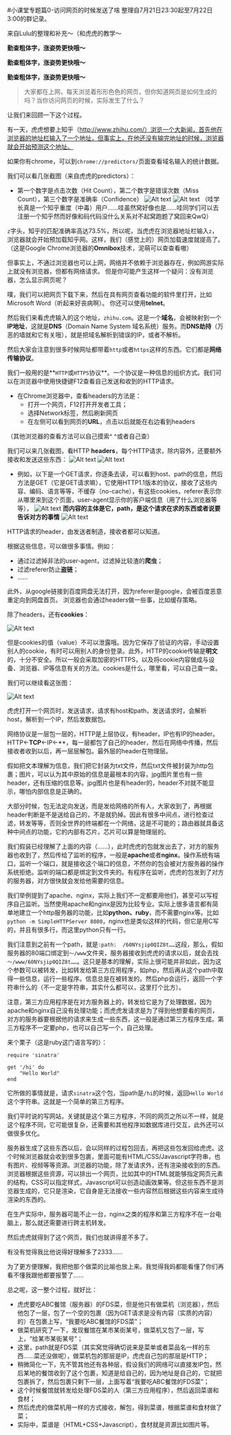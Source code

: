 #小课堂专题篇0-访问网页的时候发送了啥
整理自7月21日23:30起至7月22日3:00的群记录。

来自Lulu的整理和补充～（和虎虎的教学～

**勤查粗体字，涨姿势更快哦～**

**勤查粗体字，涨姿势更快哦～**

**勤查粗体字，涨姿势更快哦～**

>大家都在上网，每天浏览着形形色色的网页，但你知道网页是如何生成的吗？当你访问网页的时候，实际发生了什么？

让我们来回顾一下这个过程。

有一天，虎虎想要上知乎（http://www.zhihu.com/）浏览一个大新闻，首先他在浏览器的地址栏输入了一个地址，但事实上，在他还没有输完地址的时候，浏览器就会开始预测这个地址。

如果你有chrome，可以到`chrome://predictors/`页面查看域名输入的统计数据。

我们可以看几张截图（来自虎虎的predictors）：
- 第一个数字是点击次数（Hit Count），第二个数字是错误次数（Miss Count），第三个数字是准确率（Confidence）
![Alt text](./IMG_4434.JPG)
![Alt text](./IMG_4435.JPG)
（哇学长真是一个知乎重度（中毒）用户……哇虽然窝好像也是……哇同学们可以去注册一个知乎然而好像和码代码没什么关系对不起窝跑题了窝回来QwQ）

`z`字头，知乎的匹配准确率高达73.5%，所以呢，当虎虎在浏览器地址栏输入`z`，浏览器就会开始预加载知乎网。这样，我们（感觉上的）网页加载速度就提高了。（这是Google Chrome浏览器的**Omnibox**技术，泥萌可以查查看嗷）

但事实上，不通过浏览器也可以上网，网络并不依赖于浏览器存在，例如网游实际上就没有浏览器，但都有网络请求。
但是你可能产生这样一个疑问：没有浏览器，怎么显示网页呢？

噗，我们可以把网页下载下来，然后在具有网页查看功能的软件里打开，比如Microsoft Word（听起来好丧病啊）。
你还可以使用**telnet**。

然后我们来看虎虎输入的这个地址，`zhihu.com`。这是一个**域名**，会被映射到一个**IP地址**，这就是**DNS**（Domain Name System 域名系统）服务。而**DNS劫持**（万恶的墙就和它有关哦），就是把域名解析到错误的IP，或者不解析。

然后大家会注意到很多时候网址都带着`http`或者`https`这样的东西。它们都是**网络传输协议**。

我们一般用的是**`HTTP`或`HTTPS`协议**。一个协议是一种信息的组织方式。我们可以在浏览器中使用快捷键F12查看自己发送和收到的HTTP请求。
- 在Chrome浏览器中，查看headers的方法是：
	- 打开一个网页，F12打开开发者工具；
	- 选择Network标签，然后刷新网页
	- 在左侧可以看到网页的**URL**，点击以后就能在右边看到headers

（其他浏览器的查看方法可以自己摸索^ ^或者自己查）

 我们可以来几张截图，看HTTP **headers**，每个HTTP请求，除内容外，还要额外接收和发送这些东西：
![Alt text](./IMG_4436.JPG)
![Alt text](./IMG_4437.JPG)
- 例如，以下是一个GET请求，你逐条去读，可以看到host、path的信息，然后方法是GET（它是GET请求嘛），它使用HTTP1.1版本的协议，接收了这些内容、编码、语言等等，不缓存（no-cache），有这些cookies，referer表示你从哪里来到这个页面，user-agent显示你的客户端信息（用了什么浏览器等等），
![Alt text](./IMG_4438.JPG)
**而内容的主体是它，path，是这个请求在求的东西或者说要告诉对方的事情**
![Alt text](./IMG_4439.JPG)

HTTP请求的header，由发送者制造，接收者都可以知道。

根据这些信息，可以做很多事情。例如：
- 通过过滤掉非法的user-agent，过滤掉比较渣的**爬虫**；
- 过滤referer防止**盗链**；
- ……

此外，从google链接到百度网盘无法打开，因为referer是google，会被百度恶意重定向到网盘首页。
浏览器也会通过headers做一些事，比如缓存策略。

 除了headers，还有**cookies**：

![Alt text](./IMG_4440.JPG)

但是cookies的值（value）不可以泄露哦。因为它保存了验证的内容，手动设置别人的cookie，有时可以用别人的身份登录。此外，HTTP的cookie传输是**明文**的，十分不安全。所以一般会采取加密的HTTPS，以及将cookie内容做成与设备、浏览器、IP等信息有关的方法。cookies是什么，哪里看，可以自己查一查。

我们可以继续看这张图：

![Alt text](./IMG_4438.JPG)

虎虎打开一个网页时，发送请求，请求有host和path，发送请求时，会解析host，解析到一个IP，然后发数据包。

网络协议是一层包一层的，HTTP是上层协议，有header，IP也有IP的header。HTTP<-**TCP**<-IP<-**，每一层都包了自己的header，然后在网络中传播，然后接收者收到以后，再一层层解包。最外层的header在物理层。

假如把文本理解为信息，我们把它封装为txt文件，然后txt文件被封装为http包裹；图片，可以认为其中原始的信息是最根本的内容，jpg图片里也有一些header，还有压缩的信息等。jpg图片也是有header的，header不对就不能显示，哪怕内部信息是正确的。

大部分时候，包无法定向发送，而是发给网络的所有人，大家收到了，再根据header判断是不是送给自己的，不是就扔掉。因此有很多中间点，进行检查过滤，转发等等，否则全世界的终端都在一个网络，这是不可能的；路由器就具备这种中间点的功能，它的内部有芯片，芯片可以算是物理层的。

我们假装已经理解了上面的内容（……），此时虎虎的包就发出去了，对方的服务器也收到了，然后传给了监听的程序，一般是**apache**或者**nginx**。操作系统有端口，监听一个端口，就是接收这个端口的信息，不然你的包会被对方服务器的操作系统拒绝。监听的端口都是绑定到文件夹的。有程序在监听，虎虎的包发到了对方的服务器，对方很快就会发给他需要的信息。

我们举例提到了apache、nginx，实际上我们不一定都要用他们，甚至可以写程序自己监听。当然使用apache和nginx是因为比较专业。实际上很多语言都有简单地建立一个http服务器的功能，比如**python、ruby**，而不需要nginx等。比如`python -m SimpleHTTPServer 8080`，nginx也是类似这样的代码，但它是用C写的，并且有很多行，而这里python只有一行。

我们注意到之前有一个path，就是`:path:  /60NYsjip0QIZ8t……`这段，那么，假如服务器的80端口绑定到`～/www`文件夹，服务器接收到虎虎的请求以后，就会去找`～/www/60NYsjip0QIZ8t……`。这只是基本的理解，实际上很可能并非如此，因为这个参数可以被转发，比如转发给第三方应用程序，如php，然后再从这个path中取得一些信息，运行一些程序。信息总是在被转发的。然后php会运行，返回一个字符串什么的（不一定是字符串，其实什么都可以，这里打个比方）。

注意，第三方应用程序是在对方服务器上的，转发给它是为了处理数据，因为apache和nginx自己没有处理功能；而虎虎发请求是为了得到他想要看的网页，对方的服务器要根据他的请求来生成一些东西，这一般是通过第三方程序生成。第三方程序不一定要php，也可以自己写一个，自己处理。

来个栗子（这是ruby这门语言写的）：
```
require 'sinatra'

get '/hi' do
	"Hello World"
end
```

它所做的事情就是，请求`sinatra`这个包，当path是`/hi`的时候，返回`Hello World`这个字符串。这就是一个简单的第三方程序。

我们平时说的写网站，关键就是这个第三方程序，不同的网页之所以不一样，就是这个程序不同，它可能很复杂，还需要和其他程序如数据库进行交互，此外还可以做很多优化。

服务器生成了这些东西以后，会以同样的过程包回去，再把这些包发回给虎虎。这个时候浏览器就会收到很多包裹，里面可能有HTML/CSS/Javascript字符串，也有图片、视频等等资源。浏览器的功能，除了发请求外，还有渲染接收到的东西。浏览器根据这些资源，可以排出一个网页，比如其中的HTML就能够指定网页元素的结构，CSS可以指定样式，Javascript可以创造动画效果等。但这些东西不是浏览器生成的，它只是渲染，它自身是无法接收一些内容然后根据这些内容来生成待渲染的东西的。

在生产实际中，服务器可能不止一台，nginx之类的程序和第三方程序不在一台电脑上，那么就还需要进行跨主机转发。

然后虎虎就得到了这个网页，我们也就讲得差不多了。

有没有觉得我比他说得好理解多了2333……

为了更方便理解，我把他那个做菜的比喻也放上来。我觉得我妈都能看懂了你们再看不懂我跟他都要报警了……

总之呢，这一整个过程，就好比：
- 虎虎要吃ABC餐馆（服务器）的FDS菜，但是他只有做菜机（浏览器），然后他包了一层，包了一个空的包裹（因为GET请求是没有内容（实质的内容）的）在包裹上写，“我要吃ABC餐馆的FDS菜”；
- 做菜机研究了一下，发现餐馆在某市某街某号，做菜机又包了一层，写上，“给某市某街某号”；
- 这里，path就是FDS菜（其实窝觉得确切说来是菜单或者菜品名一样的东西……菜还没做呢），做菜机包的那层是IP，虎虎自己包的那层是HTTP；
- 稍微简化一下，先不管其他还有各种层，假设我们的网络可以直接发IP包，然后某地的餐馆收到了这个包裹，知道是给自己的，因为地址是自己的，它就把包裹拆了，然后包裹只剩下一层，上面写着“我要吃ABC餐馆的FDS菜”；
- 这个时候餐馆就转发给处理FDS菜的人（第三方应用程序），然后返回菜谱和食材；
- 然后虎虎的做菜机用一样的方式接收，解包，得到菜谱，根据菜谱和食材做了菜；
- 实际中，菜谱是（HTML+CSS+Javascript），食材就是资源比如图片等。







